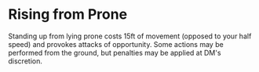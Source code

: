 # Rising from Prone

Standing up from lying prone costs 15ft of movement (opposed to your half speed) and provokes attacks of opportunity.
Some actions may be performed from the ground, but penalties may be applied at DM's discretion.
